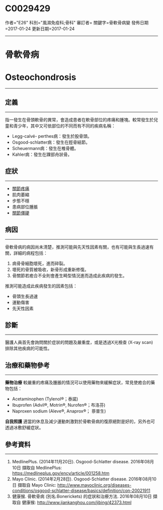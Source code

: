 # C0029429
作者="E26"
科別="風濕免疫科;骨科"
審訂者=
關鍵字=骨軟骨病變
發佈日期=2017-01-24
更新日期=2017-01-24

----------
# 骨軟骨病
# Osteochondrosis
----------
## 定義
----------

指一發生在骨頭軟骨的異常，會造成患者在軟骨部位的疼痛和腫塊。較常發生於兒童和青少年，其中又可依部位的不同而有不同的疾病名稱：

- Legg-calvé- perthes病：發生於股骨頭。
- Osgood-schlatter病：發生在脛骨結節。
- Scheuermann病：發生在椎骨體。
- Kahler病：發生在踝部舟狀骨。
## 症狀
----------
- [關節疼痛](C0003862)
- 肌肉萎縮
- 步態不穩
- 患病部位腫脹
- [關節僵硬](C0162298)
## 病因
----------

骨軟骨病的病因尚未清楚，推測可能與先天性因素有關，也有可能與生長過速有關，詳細的病程包括：

1. 病骨骨細胞壞死，進而碎裂。
2. 壞死的骨質被吸收，新骨形成重新修復。
3. 骨關節若癒合不全則會產生畸型情況進而造成此疾病的發生。

推測可能造成此疾病發生的因素包括：

- 骨頭生長過速
- 運動傷害
- 先天性因素
## 診斷
----------

醫護人員首先會詢問關於症狀的問題及嚴重度，或是透過X光檢查 (X-ray scan) 排除其他疾病的可能性。

## 治療和藥物參考
----------

**藥物治療**
較嚴重的疼痛及腫脹的情況可以使用藥物來緩解症狀，常見使癒合的藥物包括：

- Acetaminophen (Tylenol®；泰諾)
- Ibuprofen (Advil®, Motrin®, Nurofen®；布洛芬)
- Naproxen sodium (Aleve®, Anaprox®； 萘普生)

**自我照護**
適當的休息及減少運動刺激對於骨軟骨病的復原絕對是好的，另外也可透過冰敷舒緩症狀。

## 參考資料
----------
1. MedlinePlus. (2014年11月20日). Osgood-Schlatter disease. 2016年08月10日 擷取自 MedlinePlus:
  https://medlineplus.gov/ency/article/001258.htm
2. Mayo Clinic. (2014年2月28日). Osgood-Schlatter disease. 2016年08月10日 擷取自 Mayo Clinic:
  http://www.mayoclinic.org/diseases-conditions/osgood-schlatter-disease/basics/definition/con-20021911
3. 健康猴. 骨軟骨病 (別名:Bonerickets) 的症狀和治療方法. 2016年08月10日 擷取自 健康猴:
  http://www.jiankanghou.com/jibing/42373.html

